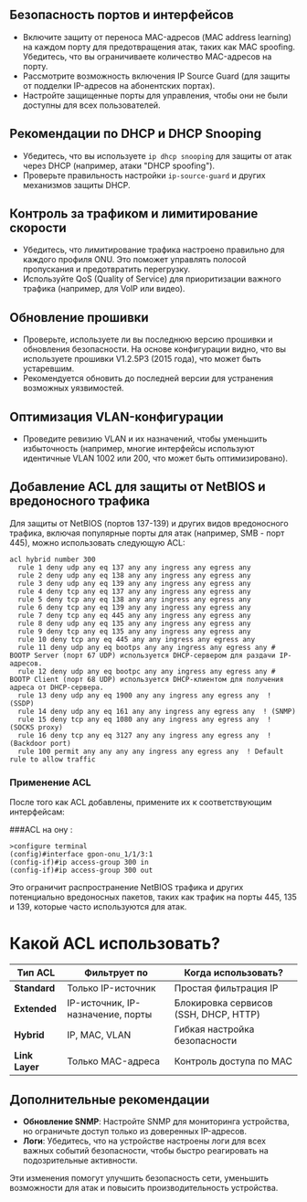 ## Безопасность портов и интерфейсов

- Включите защиту от переноса MAC-адресов (MAC address learning) на каждом порту для предотвращения атак, таких как MAC spoofing. Убедитесь, что вы ограничиваете количество MAC-адресов на порту.
- Рассмотрите возможность включения IP Source Guard (для защиты от подделки IP-адресов на абонентских портах).
- Настройте защищенные порты для управления, чтобы они не были доступны для всех пользователей.

## Рекомендации по DHCP и DHCP Snooping

- Убедитесь, что вы используете `ip dhcp snooping` для защиты от атак через DHCP (например, атаки "DHCP spoofing").
- Проверьте правильность настройки `ip-source-guard` и других механизмов защиты DHCP.

## Контроль за трафиком и лимитирование скорости

- Убедитесь, что лимитирование трафика настроено правильно для каждого профиля ONU. Это поможет управлять полосой пропускания и предотвратить перегрузку.
- Используйте QoS (Quality of Service) для приоритизации важного трафика (например, для VoIP или видео).

## Обновление прошивки

- Проверьте, используете ли вы последнюю версию прошивки и обновления безопасности. На основе конфигурации видно, что вы используете прошивки V1.2.5P3 (2015 года), что может быть устаревшим.
- Рекомендуется обновить до последней версии для устранения возможных уязвимостей.

## Оптимизация VLAN-конфигурации

- Проведите ревизию VLAN и их назначений, чтобы уменьшить избыточность (например, многие интерфейсы используют идентичные VLAN 1002 или 200, что может быть оптимизировано).

## Добавление ACL для защиты от NetBIOS и вредоносного трафика

Для защиты от NetBIOS (портов 137-139) и других видов вредоносного трафика, включая популярные порты для атак (например, SMB - порт 445), можно использовать следующую ACL:

```shell
acl hybrid number 300
  rule 1 deny udp any eq 137 any any ingress any egress any
  rule 2 deny udp any eq 138 any any ingress any egress any
  rule 3 deny udp any eq 139 any any ingress any egress any
  rule 4 deny tcp any eq 137 any any ingress any egress any
  rule 5 deny tcp any eq 138 any any ingress any egress any
  rule 6 deny tcp any eq 139 any any ingress any egress any
  rule 7 deny tcp any eq 445 any any ingress any egress any
  rule 8 deny udp any eq 135 any any ingress any egress any
  rule 9 deny tcp any eq 135 any any ingress any egress any
  rule 10 deny tcp any eq 445 any any ingress any egress any
  rule 11 deny udp any eq bootps any any ingress any egress any # BOOTP Server (порт 67 UDP) используется DHCP-сервером для раздачи IP-адресов.
  rule 12 deny udp any eq bootpc any any ingress any egress any # BOOTP Client (порт 68 UDP) используется DHCP-клиентом для получения адреса от DHCP-сервера.
  rule 13 deny udp any eq 1900 any any ingress any egress any  ! (SSDP)
  rule 14 deny udp any eq 161 any any ingress any egress any  ! (SNMP)
  rule 15 deny tcp any eq 1080 any any ingress any egress any  ! (SOCKS proxy)
  rule 16 deny tcp any eq 3127 any any ingress any egress any  ! (Backdoor port)
  rule 100 permit any any any any ingress any egress any  ! Default rule to allow traffic
```

### Применение ACL

После того как ACL добавлены, примените их к соответствующим интерфейсам:

###ACL на ону :
```shell
>configure terminal
(config)#interface gpon-onu_1/1/3:1
(config-if)#ip access-group 300 in
(config-if)#ip access-group 300 out
```

Это ограничит распространение NetBIOS трафика и других потенциально вредоносных пакетов, таких как трафик на порты 445, 135 и 139, которые часто используются для атак.

# Какой ACL использовать?

| Тип ACL      | Фильтрует по                      | Когда использовать?                        |
|-------------|----------------------------------|--------------------------------------------|
| **Standard**  | Только IP-источник              | Простая фильтрация IP                     |
| **Extended**  | IP-источник, IP-назначение, порты | Блокировка сервисов (SSH, DHCP, HTTP)     |
| **Hybrid**    | IP, MAC, VLAN                   | Гибкая настройка безопасности             |
| **Link Layer** | Только MAC-адреса               | Контроль доступа по MAC                   |


## Дополнительные рекомендации

- **Обновление SNMP**: Настройте SNMP для мониторинга устройства, но ограничьте доступ только из доверенных IP-адресов.
- **Логи**: Убедитесь, что на устройстве настроены логи для всех важных событий безопасности, чтобы быстро реагировать на подозрительные активности.

Эти изменения помогут улучшить безопасность сети, уменьшить возможности для атак и повысить производительность устройства.

